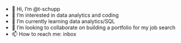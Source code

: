 - 👋 Hi, I’m @t-schupp
- 👀 I’m interested in data analytics and coding
- 🌱 I’m currently learning data analytics/SQL
- 💞️ I’m looking to collaborate on building a portfolio for my job search
- 📫 How to reach me: inbox

<!---
t-schupp/t-schupp is a ✨ special ✨ repository because its `README.md` (this file) appears on your GitHub profile.
You can click the Preview link to take a look at your changes.
--->
